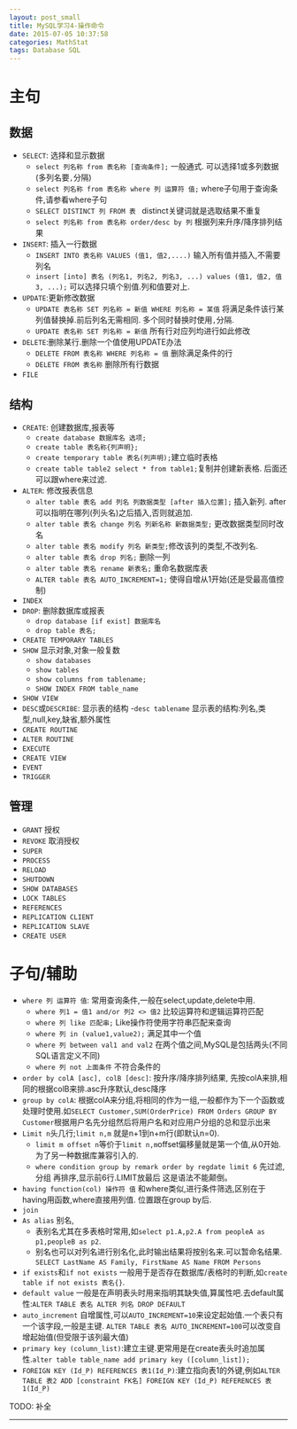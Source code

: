 ```yaml
---
layout: post_small
title: MySQL学习4-操作命令
date: 2015-07-05 10:37:58
categories: MathStat
tags: Database SQL
---
```


# 主句

## 数据

- `SELECT`: 选择和显示数据
	- `select 列名称 from 表名称 [查询条件];` 一般通式. 可以选择1或多列数据(多列名要`,`分隔)
	- `select 列名称 from 表名称 where 列 运算符 值;` where子句用于查询条件,请参看where子句
	- `SELECT DISTINCT 列 FROM 表 ` distinct关键词就是选取结果不重复
	- `select 列名称 from 表名称 order/desc by 列` 根据列来升序/降序排列结果
- `INSERT`: 插入一行数据
	- `INSERT INTO 表名称 VALUES (值1, 值2,....)` 输入所有值并插入,不需要列名
	- `insert [into] 表名 (列名1, 列名2, 列名3, ...) values (值1, 值2, 值3, ...);` 可以选择只填个别值.列和值要对上.
- `UPDATE`:更新修改数据
	- `UPDATE 表名称 SET 列名称 = 新值 WHERE 列名称 = 某值` 将满足条件该行某列值替换掉.前后列名无需相同. 多个同时替换时使用`,`分隔.
	- `UPDATE 表名称 SET 列名称 = 新值` 所有行对应列均进行如此修改
- `DELETE`:删除某行.删除一个值使用UPDATE办法
	- `DELETE FROM 表名称 WHERE 列名称 = 值` 删除满足条件的行
	- `DELETE FROM 表名称` 删除所有行数据
- `FILE`

## 结构

- `CREATE`: 创建数据库,报表等
	- `create database 数据库名 选项;` 
	- `create table 表名称{列声明};` 
	- `create temporary table 表名(列声明);`建立临时表格
	- `create table table2 select * from table1;`复制并创建新表格. 后面还可以跟where来过滤.
- `ALTER`: 修改报表信息
	- `alter table 表名 add 列名 列数据类型 [after 插入位置];` 插入新列. after可以指明在哪列(列头名)之后插入,否则就追加.
	- `alter table 表名 change 列名 列新名称 新数据类型;` 更改数据类型同时改名
	- `alter table 表名 modify 列名 新类型;`修改该列的类型,不改列名.  
	- `alter table 表名 drop 列名;` 删除一列
	- `alter table 表名 rename 新表名;` 重命名数据库表
	- `ALTER table 表名 AUTO_INCREMENT=1;` 使得自增从1开始(还是受最高值控制)
- `INDEX`
- `DROP`: 删除数据库或报表
	- `drop database [if exist] 数据库名 `
	- `drop table 表名;`
- `CREATE TEMPORARY TABLES`
- `SHOW` 显示对象,对象一般复数
	- `show databases`
	- `show tables`
	- `show columns from tablename;`
	- `SHOW INDEX FROM table_name`
- `SHOW VIEW`
- `DESC`或`DESCRIBE`: 显示表的结构
	-`desc tablename` 显示表的结构:列名,类型,null,key,缺省,额外属性
- `CREATE ROUTINE`
- `ALTER ROUTINE`
- `EXECUTE`
- `CREATE VIEW`
- `EVENT`
- `TRIGGER`

## 管理

- `GRANT` 授权
- `REVOKE` 取消授权
- `SUPER`
- `PROCESS`
- `RELOAD`
- `SHUTDOWN`
- `SHOW DATABASES`
- `LOCK TABLES`
- `REFERENCES`
- `REPLICATION CLIENT`
- `REPLICATION SLAVE`
- `CREATE USER`

# 子句/辅助

- `where 列 运算符 值`: 常用查询条件,一般在select,update,delete中用.
	- `where 列1 = 值1 and/or 列2 <> 值2` 比较运算符和逻辑运算符匹配
	- `where 列 like 匹配串;` Like操作符使用字符串匹配来查询
	- `where 列 in (value1,value2);` 满足其中一个值
	- `where 列 between val1 and val2` 在两个值之间,MySQL是包括两头(不同SQL语言定义不同)
	- `where 列 not 上面条件` 不符合条件的
- `order by colA [asc], colB [desc]`: 按升序/降序排列结果, 先按colA来排,相同的根据colB来排.asc升序默认,desc降序
- `group by colA`: 根据colA来分组,将相同的作为一组,一般都作为下一个函数或处理时使用.如`SELECT Customer,SUM(OrderPrice) FROM Orders GROUP BY Customer`根据用户名先分组然后将用户名和对应用户分组的总和显示出来
- `Limit n`头几行;`limit n,m` 就是n+1到n+m行(即默认n=0).
	- `limit m offset n`等价于`limit n,m`offset偏移量就是第一个值,从0开始.为了另一种数据库兼容引入的.
	- `where condition group by remark order by regdate limit 6` 先过滤,分组 再排序,显示前6行.LIMIT放最后 这是语法不能颠倒。
- `having function(col) 操作符 值` 和where类似,进行条件筛选,区别在于having用函数,where直接用列值. 位置跟在group by后.
- `join`
- `As alias` 别名,
	- 表别名尤其在多表格时常用,如`select p1.A,p2.A from peopleA as p1,peopleB as p2`.
	- 别名也可以对列名进行别名化,此时输出结果将按别名来.可以暂命名结果. `SELECT LastName AS Family, FirstName AS Name FROM Persons`
- `if exists`和`if not exists` 一般用于是否存在数据库/表格时的判断,如`create table if not exists 表名{}`.
- `default value` 一般是在声明表头时用来指明其缺失值,算属性吧.去default属性:`ALTER TABLE 表名 ALTER 列名 DROP DEFAULT`
- `auto_increment` 自增属性,可以`AUTO_INCREMENT=10`来设定起始值.一个表只有一个该字段,一般是主键. `ALTER TABLE 表名 AUTO_INCREMENT=100`可以改变自增起始值(但受限于该列最大值)
- `primary key (column_list)`:建立主键.更常用是在create表头时追加属性.`alter table table_name add primary key ([column_list]);`
- `FOREIGN KEY (Id_P) REFERENCES 表1(Id_P)`:建立指向表1的外键,例如`ALTER TABLE 表2 ADD [constraint FK名] FOREIGN KEY (Id_P) REFERENCES 表1(Id_P)`

TODO: 补全

---
